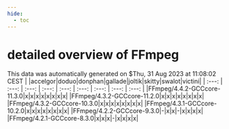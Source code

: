 ```yaml
---
hide:
  - toc
---
```


detailed overview of FFmpeg
===========================


This data was automatically generated on $Thu, 31 Aug 2023 at 11:08:02 CEST
| |accelgor|doduo|donphan|gallade|joltik|skitty|swalot|victini|
| :---: | :---: | :---: | :---: | :---: | :---: | :---: | :---: | :---: |
|FFmpeg/4.4.2-GCCcore-11.3.0|x|x|x|x|x|x|x|x|
|FFmpeg/4.3.2-GCCcore-11.2.0|x|x|x|x|x|x|x|x|
|FFmpeg/4.3.2-GCCcore-10.3.0|x|x|x|x|x|x|x|x|
|FFmpeg/4.3.1-GCCcore-10.2.0|x|x|x|x|x|x|x|x|
|FFmpeg/4.2.2-GCCcore-9.3.0|-|x|x|-|x|x|x|x|
|FFmpeg/4.2.1-GCCcore-8.3.0|x|x|x|-|x|x|x|x|

